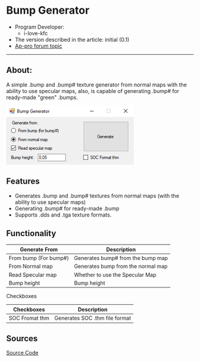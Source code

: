 # Bump Generator
- Program Developer:
    - i-love-kfc
- The version described in the article: initial (0.1)
- [Ap-pro forum topic](https://ap-pro.ru/forums/topic/3740-bump-generator)

___

## About:

A simple .bump and .bump# texture generator from normal maps with the ability to use specular maps, also, is capable of generating .bump# for ready-made "green" .bumps.

![bump-generator centered](modding-tools-images/bump-generator.png)

## Features

- Generates .bump and .bump# textures from normal maps (with the ability to use specular maps)
- Generating .bump# for ready-made .bump
- Supports .dds and .tga texture formats.

## Functionality

| Generate From | Description |
---|---|
| From bump (For bump#) | Generates bump# from the bump map |
| From Normal map | Generates bump from the normal map |
| Read Specular map | Whether to use the Specular Map |
| Bump height | Bump height |

Checkboxes

| Checkboxes | Description |
---|---|
| SOC Fromat thm | Generates SOC .thm file format |

## Sources

[Source Code](https://gitlab.com/i-love-kfc/bump-generator)